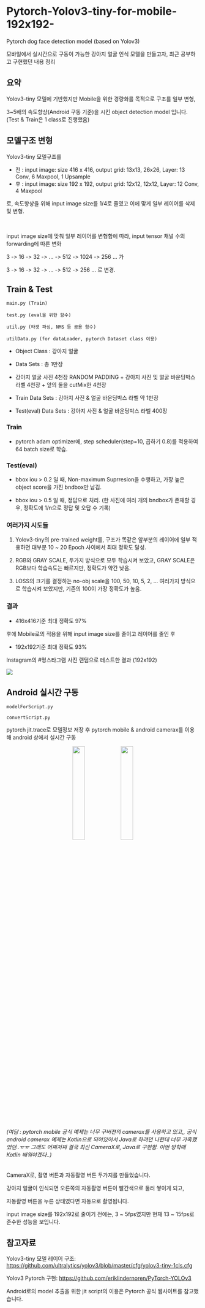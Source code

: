 # Pytorch-Yolov3-tiny-for-mobile-192x192-
Pytorch dog face detection model (based on Yolov3)

모바일에서 실시간으로 구동이 가능한 강아지 얼굴 인식 모델을 만들고자, 최근 공부하고 구현했던 내용 정리

## 요약

Yolov3-tiny 모델에 기반했지만 Mobile을 위한 경량화를 목적으로 구조를 일부 변형,

3~5배의 속도향상(Android 구동 기준)을 시킨 object detection model 입니다. (Test & Train은 1 class로 진행했음)


## 모델구조 변형

Yolov3-tiny 모델구조를
- 전 : input image: size 416 x 416, output grid: 13x13, 26x26, Layer: 13 Conv, 6 Maxpool, 1 Upsample
- 후 : input image: size 192 x 192, output grid: 12x12, 12x12, Layer: 12 Conv, 4 Maxpool

로, 속도향상을 위해 input image size를 1/4로 줄였고 이에 맞게 일부 레이어를 삭제 및 변형.

<br>

input image size에 맞춰 일부 레이어를 변형함에 따라, input tensor 채널 수의 forwarding에 따른 변화

3 -> 16 -> 32 -> ... -> 512 -> 1024 -> 256 ... 가

3 -> 16 -> 32 -> ... -> 512 -> 256 ... 로 변경.


## Train & Test

	main.py (Train)
	
	test.py (eval을 위한 함수)
	
	util.py (타겟 파싱, NMS 등 공용 함수)
	
	utilData.py (for dataLoader, pytorch Dataset class 이용)

- Object Class : 강아지 얼굴

- Data Sets : 총 1만장

- 강아지 얼굴 사진 4천장 RANDOM PADDING + 강아지 사진 및 얼굴 바운딩박스 라벨 4천장 + 앞의 둘을 cutMix한 4천장

- Train Data Sets : 강아지 사진 & 얼굴 바운딩박스 라벨 약 1만장

- Test(eval) Data Sets : 강아지 사진 & 얼굴 바운딩박스 라벨 400장

### Train

- pytorch adam optimizer에, step scheduler(step=10, 곱하기 0.8)를 적용하여 64 batch size로 학습.

### Test(eval)

- bbox iou > 0.2 일 때, Non-maximum Suprresion을 수행하고, 가장 높은 object score을 가진 bndbox만 남김.

- bbox iou > 0.5 일 때, 정답으로 처리. (한 사진에 여러 개의 bndbox가 존재할 경우, 정확도에 1/n으로 정답 및 오답 수 기록)


### 여러가지 시도들

1. Yolov3-tiny의 pre-trained weight를, 구조가 똑같은 앞부분의 레이어에 일부 적용하면 대부분 10 ~ 20 Epoch 사이에서 최대 정확도 달성.

2. RGB와 GRAY SCALE, 두가지 방식으로 모두 학습시켜 보았고, GRAY SCALE은 RGB보다 학습속도는 빠르지만, 정확도가 약간 낮음.

3. LOSS의 크기를 결정하는 no-obj scale을 100, 50, 10, 5, 2, ... 여러가지 방식으로 학습시켜 보았지만, 기존의 100이 가장 정확도가 높음.

### 결과

- 416x416기준 최대 정확도 97%

후에 Mobile로의 적용을 위해 input image size를 줄이고 레이어를 줄인 후

- 192x192기준 최대 정확도 93%

Instagram의 #멍스타그램 사진 랜덤으로 테스트한 결과 (192x192)

<img src="https://github.com/worldbright/Pytorch-Yolov3-tiny-for-mobile-192x192-/blob/main/test_with_random_instagram_dog.png">

## Android 실시간 구동

	modelForScript.py
	
	convertScript.py

pytorch jit.trace로 모델정보 저장 후 pytorch mobile & android camerax를 이용해 android 상에서 실시간 구동

<p align="center"><img src="https://github.com/worldbright/Pytorch-Yolov3-tiny-for-mobile-192x192-/blob/main/app_%EC%A0%81%EC%9A%A9.jpg" width="25%"><img src="https://github.com/worldbright/Pytorch-Yolov3-tiny-for-mobile-192x192-/blob/main/app_%EC%A0%81%EC%9A%A92.jpg" width="25%"></p>

###### (여담 : pytorch mobile 공식 예제는 너무 구버젼의 camerax를 사용하고 있고,, 공식 android camerax 예제는 Kotlin으로 되어있어서 Java로 하려던 나한테 너무 가혹했었던..ㅠㅠ 그래도 어찌저찌 결국 최신 CameraX로, Java로 구현함. 이번 방학때 Kotlin 배워야겠다..)

CameraX로, 촬영 버튼과 자동촬영 버튼 두가지를 만들었습니다.

강아지 얼굴이 인식되면 오른쪽의 자동촬영 버튼이 빨간색으로 둘러 쌓이게 되고,

자동촬영 버튼을 누른 상태였다면 자동으로 촬영됩니다.

input image size를 192x192로 줄이기 전에는, 3 ~ 5fps였지만 현재 13 ~ 15fps로 준수한 성능을 보입니다.

## 참고자료

Yolov3-tiny 모델 레이어 구조: 
https://github.com/ultralytics/yolov3/blob/master/cfg/yolov3-tiny-1cls.cfg
  
Yolov3 Pytorch 구현:
https://github.com/eriklindernoren/PyTorch-YOLOv3
	
Android로의 model 추출을 위한 jit script의 이용은 Pytorch 공식 웹사이트를 참고했습니다.

